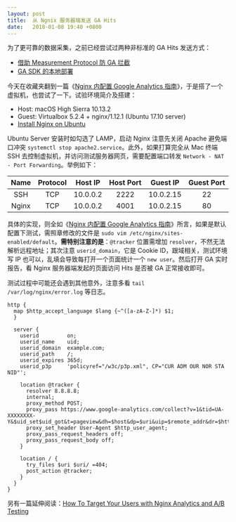 ```yaml
---
layout: post
title:  从 Ngnix 服务器端发送 GA Hits
date:   2018-01-08 19:40 +0800
---
```


为了更可靠的数据采集，之前已经尝试过两种非标准的 GA Hits 发送方式：

- [借助 Measurement Protocol 防 GA 拦截](/2017/10/14/across-the-firewall-with-measurement-protocol.html#article)
- [GA SDK 的本地部署](/2017/11/24/deploy-google-analytics-sdk-on-local-server.html#article)


今天在收藏夹翻到一篇《[Ng­inx 内配置 Google An­a­lyt­ics 指南](https://darknode.in/network/nginx-google-analytics/)》，于是搭了一个虚拟机，也尝试了一下。试验环境简介及搭建：

- Host: macOS High Sierra 10.13.2
- Guest: Virtualbox 5.2.4 + nginx/1.12.1 (Ubuntu 17.10 server)
- [Install Nginx on Ubuntu](https://www.digitalocean.com/community/tutorials/how-to-install-nginx-on-ubuntu-16-04)


Ubuntu Server 安装时如勾选了 LAMP，启动 Nginx 注意先关闭 Apache 避免端口冲突 `systemctl stop apache2.service`。此外，如果打算完全从 Mac 终端 SSH 去控制虚拟机，并访问测试服务器网页，需要配置端口转发 `Network - NAT - Port Forwarding`。举例如下：

| Name  | Protocol | Host IP  | Host Port | Guest IP  | Guest Port |
| :---: | :------: | :------: | :-------: | :-------: | :--------: |
|  SSH  |   TCP    | 10.0.0.2 |   2222    | 10.0.2.15 |     22     |
| Nginx |   TCP    | 10.0.0.2 |   4001    | 10.0.2.15 |     80     |

具体的实现，则全如《[Ng­inx 内配置 Google An­a­lyt­ics 指南](https://darknode.in/network/nginx-google-analytics/)》所言，如果是默认配置下测试，需照章修改的文件是 `sudo vim /etc/nginx/sites-enabled/default`。**需特别注意的是**：`@tracker` 位置需增加 `resolver`，不然无法解析远程地址；其次注意 `userid_domain`，它是 Cookie ID，跟域相关，测试环境写 IP 也可以，乱填会导致每打开一个页面统计一个 `new user`。然后打开 GA 实时报告，看 Nginx 服务器端发起的页面访问 Hits 是否被 GA 正常接收即可。

测试过程中可能还会遇到其他意外，注意多看 `tail /var/log/nginx/error.log` 等日志。

```
http {
  map $http_accept_language $lang {~^([a-zA-Z-]*) $1;
  }

  server {
    userid         on;
    userid_name    uid;
    userid_domain  example.com;
    userid_path    /;
    userid_expires 365d;
    userid_p3p     'policyref="/w3c/p3p.xml", CP="CUR ADM OUR NOR STA NID"';

    location @tracker {
      resolver 8.8.8.8;
      internal;
      proxy_method POST;
      proxy_pass https://www.google-analytics.com/collect?v=1&tid=UA-XXXXXXXX-Y&$uid_set$uid_got&t=pageview&dh=$host&dp=$uri&uip=$remote_addr&dr=$http_referer&ul=$lang&z=$msec;
      proxy_set_header User-Agent $http_user_agent;
      proxy_pass_request_headers off;
      proxy_pass_request_body off;
    }

    location / {
      try_files $uri $uri/ =404;
      post_action @tracker;
    }
  }
}
```

另有一篇延伸阅读：[How To Target Your Users with Nginx Analytics and A/B Testing](https://www.digitalocean.com/community/tutorials/how-to-target-your-users-with-nginx-analytics-and-a-b-testing)

